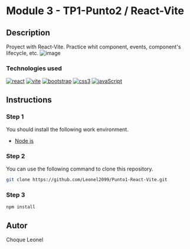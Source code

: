 # Module 3 - TP1-Punto2 / React-Vite

## Description

Proyect with React-Vite. Practice whit component, events, component's lifecycle, etc.
![image](https://github.com/Leonel2099/Punto2-React-Vite/assets/91150997/b1296281-b90b-4ee9-bf86-4e7f64c4dd52)

### Technologies used
[![react][react]][react-url]
[![vite][vite]][vite-url]
[![bootstrap][bootstrap]][bootstrap-url]
[![css3][css3]][css3-url]
[![javaScript][javaScript]][javaScript-url]


## Instructions

### Step 1
You should install the following work environment.

* [Node js][nodejs-url]

### Step 2
You can use the following command to clone this repository.
```bash
git clone https://github.com/Leonel2099/Punto1-React-Vite.git
```
### Step 3
```bash
npm install 
```
## Autor

Choque Leonel

<!-- MARKDOWN LINKS & IMAGES -->
[nodejs-url]: https://nodejs.org/en

[react]:https://img.shields.io/badge/react-%2320232a.svg?style=for-the-badge&logo=react&logoColor=%2361DAFB
[react-url]: https://react.dev/

[bootstrap]:https://img.shields.io/badge/bootstrap-%238511FA.svg?style=for-the-badge&logo=bootstrap&logoColor=white
[bootstrap-url]:https://getbootstrap.com/

[css3]:https://img.shields.io/badge/css3-%231572B6.svg?style=for-the-badge&logo=css3&logoColor=white
[css3-url]:https://developer.mozilla.org/es/docs/Web/CSS

[javaScript]:https://img.shields.io/badge/javascript-%23323330.svg?style=for-the-badge&logo=javascript&logoColor=%23F7DF1E
[javaScript-url]:https://developer.mozilla.org/es/docs/Web/JavaScript

[vite]:https://img.shields.io/badge/vite-%23646CFF.svg?style=for-the-badge&logo=vite&logoColor=white
[vite-url]:https://vitejs.dev/
